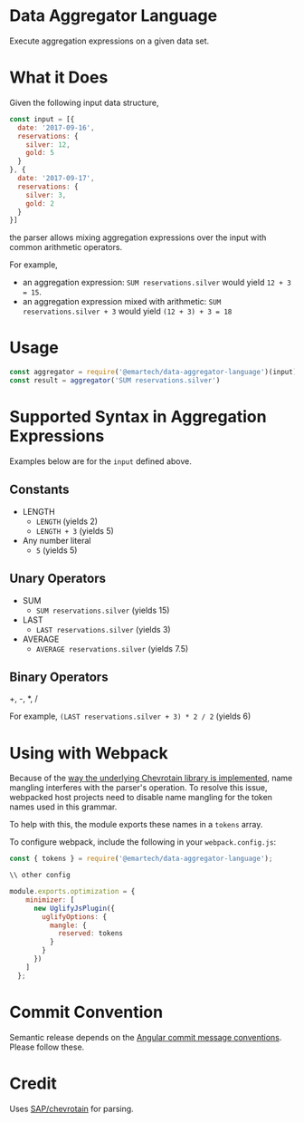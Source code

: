# Data Aggregator Language

Execute aggregation expressions on a given data set.

# What it Does
Given the following input data structure,
```js
const input = [{ 
  date: '2017-09-16',
  reservations: {
    silver: 12,
    gold: 5
  }  
}, {
  date: '2017-09-17',
  reservations: {
    silver: 3,
    gold: 2
  }  
}]
```
the parser allows mixing aggregation expressions over the input with common arithmetic operators.

For example,
* an aggregation expression: `SUM reservations.silver` would yield `12 + 3 = 15`.
* an aggregation expression mixed with arithmetic: `SUM reservations.silver + 3` would yield `(12 + 3) + 3 = 18`
# Usage
```js
const aggregator = require('@emartech/data-aggregator-language')(input);
const result = aggregator('SUM reservations.silver')
```

# Supported Syntax in Aggregation Expressions

Examples below are for the `input` defined above.
## Constants
* LENGTH 
  * `LENGTH` (yields 2)
  * `LENGTH + 3` (yields 5)
* Any number literal
  * `5` (yields 5)

## Unary Operators
* SUM
  * `SUM reservations.silver` (yields 15)
* LAST
  * `LAST reservations.silver` (yields 3)
* AVERAGE
  * `AVERAGE reservations.silver` (yields 7.5)

## Binary Operators
+, -, *, /

For example, `(LAST reservations.silver + 3) * 2 / 2` (yields 6)

# Using with Webpack
Because of the [way the underlying Chevrotain library is implemented](https://github.com/SAP/chevrotain/blob/master/examples/parser/minification/README.md), name mangling
interferes with the parser's operation. To resolve this issue, webpacked host projects need to disable name mangling for the token names used in this grammar.

To help with this, the module exports these names in a `tokens` array.

To configure webpack, include the following in your `webpack.config.js`:
```js
const { tokens } = require('@emartech/data-aggregator-language');

\\ other config

module.exports.optimization = {
    minimizer: [
      new UglifyJsPlugin({
        uglifyOptions: {
          mangle: {
            reserved: tokens
          }
        }
      })
    ]
  };
```

# Commit Convention
Semantic release depends on the [Angular commit message conventions](https://gist.github.com/stephenparish/9941e89d80e2bc58a153). Please follow these.

# Credit
Uses [SAP/chevrotain](https://github.com/SAP/chevrotain) for parsing.
